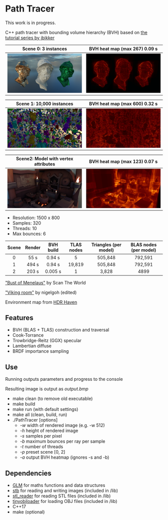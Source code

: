 # Path Tracer

This work is in progress.

C++ path tracer with bounding volume hierarchy (BVH) based on [the tutorial series by jbikker](https://jacco.ompf2.com/2022/04/13/how-to-build-a-bvh-part-1-basics/)

<table width="100%">
  <thead>
    <tr>
      <th width="50%">Scene 0: 3 instances</th>
      <th width="50%">BVH heat map (max 267) 0.09 s</th>
    </tr>
  </thead>
  <tbody>
    <tr>
      <td width="50%"><img src="images/three_stl.png"/></td>
      <td width="50%"><img src="images/three_stl_bvh.png"/></td>
    </tr>
  </tbody>
</table>

<table width="100%">
  <thead>
    <tr>
      <th width="50%">Scene 1: 10,000 instances</th>
      <th width="50%">BVH heat map (max 600) 0.32 s</th>
    </tr>
  </thead>
  <tbody>
    <tr>
      <td width="50%"><img src="images/scatter_stl.png"/></td>
      <td width="50%"><img src="images/scatter_stl_bvh.png"/></td>
    </tr>
  </tbody>
</table>

<table width="100%">
  <thead>
    <tr>
      <th width="50%">Scene2: Model with vertex attributes</th>
      <th width="50%">BVH heat map (max 123) 0.07 s</th>
    </tr>
  </thead>
  <tbody>
    <tr>
      <td width="50%"><img src="images/obj.png"/></td>
      <td width="50%"><img src="images/obj_bvh.png"/></td>
    </tr>
  </tbody>
</table>

- Resolution: 1500 x 800
- Samples: 320
- Threads: 10
- Max bounces: 6

Scene | Render | BVH build | TLAS nodes | Triangles (per model) | BLAS nodes (per model)
:---:|:---:|:---:|:---:|:---:|:---:|
0 | 55 s | 0.94 s | 5 | 505,848 | 792,591 
1 | 494 s | 0.94 s | 19,819 | 505,848 | 792,591 
2 | 203 s | 0.005 s |  1 | 3,828 | 4899 


["Bust of Menelaus"](https://www.myminifactory.com/object/3d-print-bust-of-menelaus-32197) by Scan The World

["Viking room"](https://sketchfab.com/3d-models/viking-room-a49f1b8e4f5c4ecf9e1fe7d81915ad38) by nigelgoh (edited)

Environment map from [HDR Haven](https://hdri-haven.com/)

## Features

- BVH (BLAS + TLAS) construction and traversal
- Cook-Torrance
- Trowbridge-Reitz (GGX) specular
- Lambertian diffuse
- BRDF importance sampling

## Use

Running outputs parameters and progress to the console

Resulting image is output as *output.bmp*

- make clean (to remove old executable)
- make build
- make run (with default settings)
- make all (clean, build, run)
- ./PathTracer \[options\]
    - *-w* width of rendered image (e.g. -w 512)
    - *-h* height of rendered image
    - *-s* samples per pixel
    - *-b* maximum bounces per ray per sample
    - *-t* number of threads
    - *-p* preset scene \[0, 2\]
    - *-a* output BVH heatmap (ignores -s and -b)


## Dependencies

- [GLM](https://github.com/g-truc/glm) for maths functions and data structures
- [stb](https://github.com/nothings/stb) for reading and writing images (included in /lib)
- [stl_reader](https://github.com/sreiter/stl_reader) for reading STL files (included in /lib)
- [tinyobjloader](https://github.com/tinyobjloader/tinyobjloader) for loading OBJ files (included in /lib)
- C++17
- make (optional)
